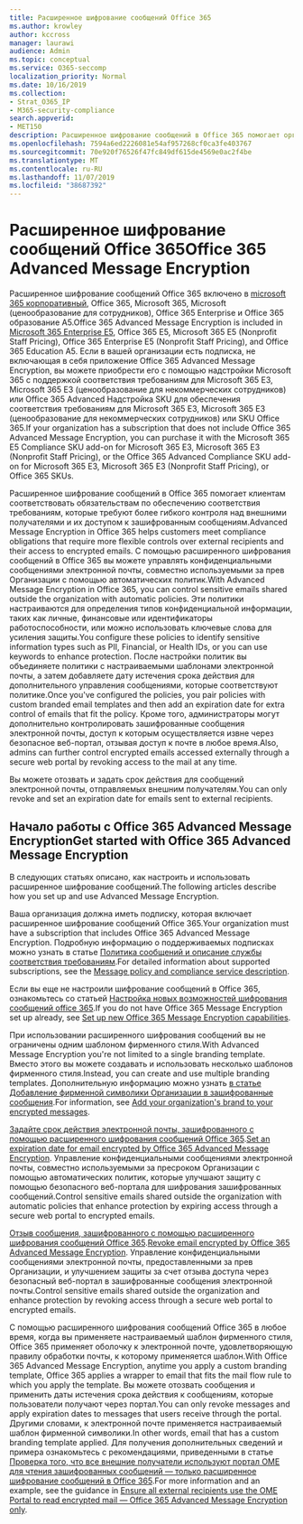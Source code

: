 ```yaml
---
title: Расширенное шифрование сообщений Office 365
ms.author: krowley
author: kccross
manager: laurawi
audience: Admin
ms.topic: conceptual
ms.service: O365-seccomp
localization_priority: Normal
ms.date: 10/16/2019
ms.collection:
- Strat_O365_IP
- M365-security-compliance
search.appverid:
- MET150
description: Расширенное шифрование сообщений в Office 365 помогает организациям выполнять обязательства по обеспечению соответствия требованиям, позволяя администраторам еще больше защитить защищенные сообщения.
ms.openlocfilehash: 7594a6ed2226081e54af957268cf0ca3fe403767
ms.sourcegitcommit: 70e920f76526f47fc849df615de4569e0ac2f4be
ms.translationtype: MT
ms.contentlocale: ru-RU
ms.lasthandoff: 11/07/2019
ms.locfileid: "38687392"
---
```

# <a name="office-365-advanced-message-encryption"></a><span data-ttu-id="d761e-103">Расширенное шифрование сообщений Office 365</span><span class="sxs-lookup"><span data-stu-id="d761e-103">Office 365 Advanced Message Encryption</span></span>

<span data-ttu-id="d761e-104">Расширенное шифрование сообщений Office 365 включено в [microsoft 365 корпоративный](https://www.microsoft.com/microsoft-365/enterprise/home), Office 365, Microsoft 365, Microsoft (ценообразование для сотрудников), Office 365 Enterprise и Office 365 образование A5.</span><span class="sxs-lookup"><span data-stu-id="d761e-104">Office 365 Advanced Message Encryption is included in [Microsoft 365 Enterprise E5](https://www.microsoft.com/microsoft-365/enterprise/home), Office 365 E5, Microsoft 365 E5 (Nonprofit Staff Pricing), Office 365 Enterprise E5 (Nonprofit Staff Pricing), and Office 365 Education A5.</span></span> <span data-ttu-id="d761e-105">Если в вашей организации есть подписка, не включающая в себя приложение Office 365 Advanced Message Encryption, вы можете приобрести его с помощью надстройки Microsoft 365 с поддержкой соответствия требованиям для Microsoft 365 E3, Microsoft 365 E3 (ценообразование для некоммерческих сотрудников) или Office 365 Advanced Надстройка SKU для обеспечения соответствия требованиям для Microsoft 365 E3, Microsoft 365 E3 (ценообразование для некоммерческих сотрудников) или SKU Office 365.</span><span class="sxs-lookup"><span data-stu-id="d761e-105">If your organization has a subscription that does not include Office 365 Advanced Message Encryption, you can purchase it with the Microsoft 365 E5 Compliance SKU add-on for Microsoft 365 E3, Microsoft 365 E3 (Nonprofit Staff Pricing), or the Office 365 Advanced Compliance SKU add-on for Microsoft 365 E3, Microsoft 365 E3 (Nonprofit Staff Pricing), or Office 365 SKUs.</span></span>

<span data-ttu-id="d761e-106">Расширенное шифрование сообщений в Office 365 помогает клиентам соответствовать обязательствам по обеспечению соответствия требованиям, которые требуют более гибкого контроля над внешними получателями и их доступом к зашифрованным сообщениям.</span><span class="sxs-lookup"><span data-stu-id="d761e-106">Advanced Message Encryption in Office 365 helps customers meet compliance obligations that require more flexible controls over external recipients and their access to encrypted emails.</span></span> <span data-ttu-id="d761e-107">С помощью расширенного шифрования сообщений в Office 365 вы можете управлять конфиденциальными сообщениями электронной почты, совместно используемыми за прев Организации с помощью автоматических политик.</span><span class="sxs-lookup"><span data-stu-id="d761e-107">With Advanced Message Encryption in Office 365, you can control sensitive emails shared outside the organization with automatic policies.</span></span> <span data-ttu-id="d761e-108">Эти политики настраиваются для определения типов конфиденциальной информации, таких как личные, финансовые или идентификаторы работоспособности, или можно использовать ключевые слова для усиления защиты.</span><span class="sxs-lookup"><span data-stu-id="d761e-108">You configure these policies to identify sensitive information types such as PII, Financial, or Health IDs, or you can use keywords to enhance protection.</span></span> <span data-ttu-id="d761e-109">После настройки политик вы объединяете политики с настраиваемыми шаблонами электронной почты, а затем добавляете дату истечения срока действия для дополнительного управления сообщениями, которые соответствуют политике.</span><span class="sxs-lookup"><span data-stu-id="d761e-109">Once you've configured the policies, you pair policies with custom branded email templates and then add an expiration date for extra control of emails that fit the policy.</span></span> <span data-ttu-id="d761e-110">Кроме того, администраторы могут дополнительно контролировать зашифрованные сообщения электронной почты, доступ к которым осуществляется извне через безопасное веб-портал, отзывая доступ к почте в любое время.</span><span class="sxs-lookup"><span data-stu-id="d761e-110">Also, admins can further control encrypted emails accessed externally through a secure web portal by revoking access to the mail at any time.</span></span>

<span data-ttu-id="d761e-111">Вы можете отозвать и задать срок действия для сообщений электронной почты, отправляемых внешним получателям.</span><span class="sxs-lookup"><span data-stu-id="d761e-111">You can only revoke and set an expiration date for emails sent to external recipients.</span></span>

## <a name="get-started-with-office-365-advanced-message-encryption"></a><span data-ttu-id="d761e-112">Начало работы с Office 365 Advanced Message Encryption</span><span class="sxs-lookup"><span data-stu-id="d761e-112">Get started with Office 365 Advanced Message Encryption</span></span>

<span data-ttu-id="d761e-113">В следующих статьях описано, как настроить и использовать расширенное шифрование сообщений.</span><span class="sxs-lookup"><span data-stu-id="d761e-113">The following articles describe how you set up and use Advanced Message Encryption.</span></span>

<span data-ttu-id="d761e-114">Ваша организация должна иметь подписку, которая включает расширенное шифрование сообщений Office 365.</span><span class="sxs-lookup"><span data-stu-id="d761e-114">Your organization must have a subscription that includes Office 365 Advanced Message Encryption.</span></span> <span data-ttu-id="d761e-115">Подробную информацию о поддерживаемых подписках можно узнать в статье [Политика сообщений и описание службы соответствия требованиям](https://docs.microsoft.com/office365/servicedescriptions/exchange-online-service-description/message-policy-and-compliance).</span><span class="sxs-lookup"><span data-stu-id="d761e-115">For detailed information about supported subscriptions, see the [Message policy and compliance service description](https://docs.microsoft.com/office365/servicedescriptions/exchange-online-service-description/message-policy-and-compliance).</span></span>

<span data-ttu-id="d761e-116">Если вы еще не настроили шифрование сообщений в Office 365, ознакомьтесь со статьей [Настройка новых возможностей шифрования сообщений office 365](set-up-new-message-encryption-capabilities.md).</span><span class="sxs-lookup"><span data-stu-id="d761e-116">If you do not have Office 365 Message Encryption set up already, see [Set up new Office 365 Message Encryption capabilities](set-up-new-message-encryption-capabilities.md).</span></span>

<span data-ttu-id="d761e-117">При использовании расширенного шифрования сообщений вы не ограничены одним шаблоном фирменного стиля.</span><span class="sxs-lookup"><span data-stu-id="d761e-117">With Advanced Message Encryption you're not limited to a single branding template.</span></span> <span data-ttu-id="d761e-118">Вместо этого вы можете создавать и использовать несколько шаблонов фирменного стиля.</span><span class="sxs-lookup"><span data-stu-id="d761e-118">Instead, you can create and use multiple branding templates.</span></span> <span data-ttu-id="d761e-119">Дополнительную информацию можно узнать [в статье Добавление фирменной символики Организации в зашифрованные сообщения](add-your-organization-brand-to-encrypted-messages.md).</span><span class="sxs-lookup"><span data-stu-id="d761e-119">For information, see [Add your organization's brand to your encrypted messages](add-your-organization-brand-to-encrypted-messages.md).</span></span>

<span data-ttu-id="d761e-120">[Задайте срок действия электронной почты, зашифрованного с помощью расширенного шифрования сообщений Office 365](ome-advanced-expiration.md).</span><span class="sxs-lookup"><span data-stu-id="d761e-120">[Set an expiration date for email encrypted by Office 365 Advanced Message Encryption](ome-advanced-expiration.md).</span></span> <span data-ttu-id="d761e-121">Управление конфиденциальными сообщениями электронной почты, совместно используемыми за пресроком Организации с помощью автоматических политик, которые улучшают защиту с помощью безопасного веб-портала для шифрования зашифрованных сообщений.</span><span class="sxs-lookup"><span data-stu-id="d761e-121">Control sensitive emails shared outside the organization with automatic policies that enhance protection by expiring access through a secure web portal to encrypted emails.</span></span>

<span data-ttu-id="d761e-122">[Отзыв сообщения, зашифрованного с помощью расширенного шифрования сообщений Office 365](revoke-ome-encrypted-mail.md).</span><span class="sxs-lookup"><span data-stu-id="d761e-122">[Revoke email encrypted by Office 365 Advanced Message Encryption](revoke-ome-encrypted-mail.md).</span></span> <span data-ttu-id="d761e-123">Управление конфиденциальными сообщениями электронной почты, предоставленными за прев Организации, и улучшением защиты за счет отзыва доступа через безопасный веб-портал в зашифрованные сообщения электронной почты.</span><span class="sxs-lookup"><span data-stu-id="d761e-123">Control sensitive emails shared outside the organization and enhance protection by revoking access through a secure web portal to encrypted emails.</span></span>  

<span data-ttu-id="d761e-124">С помощью расширенного шифрования сообщений Office 365 в любое время, когда вы применяете настраиваемый шаблон фирменного стиля, Office 365 применяет оболочку к электронной почте, удовлетворяющую правилу обработки почты, к которому применяется шаблон.</span><span class="sxs-lookup"><span data-stu-id="d761e-124">With Office 365 Advanced Message Encryption, anytime you apply a custom branding template, Office 365 applies a wrapper to email that fits the mail flow rule to which you apply the template.</span></span> <span data-ttu-id="d761e-125">Вы можете отозвать сообщения и применить даты истечения срока действия к сообщениям, которые пользователи получают через портал.</span><span class="sxs-lookup"><span data-stu-id="d761e-125">You can only revoke messages and apply expiration dates to messages that users receive through the portal.</span></span> <span data-ttu-id="d761e-126">Другими словами, к электронной почте применяется настраиваемый шаблон фирменной символики.</span><span class="sxs-lookup"><span data-stu-id="d761e-126">In other words, email that has a custom branding template applied.</span></span> <span data-ttu-id="d761e-127">Для получения дополнительных сведений и примера ознакомьтесь с рекомендациями, приведенными в статье [Проверка того, что все внешние получатели используют портал OME для чтения зашифрованных сообщений — только расширенное шифрование сообщений в Office 365](manage-office-365-message-encryption.md#ensure-all-external-recipients-use-the-ome-portal-to-read-encrypted-mail--office-365-advanced-message-encryption-only).</span><span class="sxs-lookup"><span data-stu-id="d761e-127">For more information and an example, see  the guidance in [Ensure all external recipients use the OME Portal to read encrypted mail — Office 365 Advanced Message Encryption only](manage-office-365-message-encryption.md#ensure-all-external-recipients-use-the-ome-portal-to-read-encrypted-mail--office-365-advanced-message-encryption-only).</span></span>

